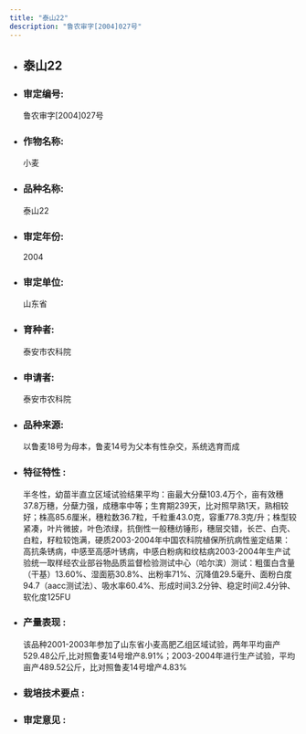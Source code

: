 ```yaml
---
title: "泰山22"
description: "鲁农审字[2004]027号"
---
```

* ## 泰山22
* ###  审定编号:  
   鲁农审字[2004]027号

*  ### 作物名称:  
   小麦

*   ###  品种名称: 
    泰山22

*   ### 审定年份: 
    2004

*   ### 审定单位:  
    山东省

*   ### 育种者:  
    泰安市农科院

*   ### 申请者:  
    泰安市农科院

*   ### 品种来源:  
    以鲁麦18号为母本，鲁麦14号为父本有性杂交，系统选育而成

*   ### 特征特性 : 
    半冬性，幼苗半直立区域试验结果平均：亩最大分蘖103.4万个，亩有效穗37.8万穗，分蘖力强，成穗率中等；生育期239天，比对照早熟1天，熟相较好；株高85.6厘米，穗粒数36.7粒，千粒重43.0克，容重778.3克/升；株型较紧凑，叶片微披，叶色浓绿，抗倒性一般穗纺锤形，穗层交错，长芒、白壳、白粒，籽粒较饱满，硬质2003-2004年中国农科院植保所抗病性鉴定结果：高抗条锈病，中感至高感叶锈病，中感白粉病和纹枯病2003-2004年生产试验统一取样经农业部谷物品质监督检验测试中心（哈尔滨）测试：粗蛋白含量（干基）13.60%、湿面筋30.8%、出粉率71%、沉降值29.5毫升、面粉白度94.7（aacc测试法）、吸水率60.4%、形成时间3.2分钟、稳定时间2.4分钟、软化度125FU  

*   ### 产量表现 : 
    该品种2001-2003年参加了山东省小麦高肥乙组区域试验，两年平均亩产529.48公斤,比对照鲁麦14号增产8.91%；2003-2004年进行生产试验，平均亩产489.52公斤，比对照鲁麦14号增产4.83%

*   ### 栽培技术要点 : 
    

*   ### 审定意见 : 
    
